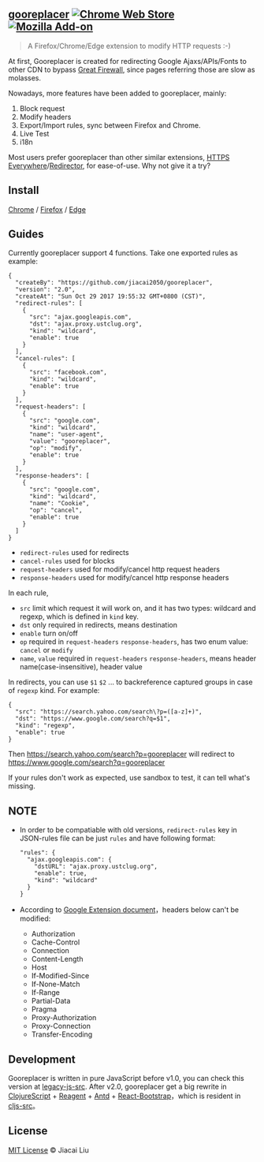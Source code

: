
## [gooreplacer](http://liujiacai.net/gooreplacer)  [![Chrome Web Store](https://img.shields.io/chrome-web-store/v/jnlkjeecojckkigmchmfoigphmgkgbip.svg?style=plastic)](https://chrome.google.com/webstore/detail/gooreplacer/jnlkjeecojckkigmchmfoigphmgkgbip) [![Mozilla Add-on](https://img.shields.io/amo/v/gooreplacer.svg?style=plastic)](https://addons.mozilla.org/firefox/addon/gooreplacer/)

> A Firefox/Chrome/Edge extension to modify HTTP requests :-)

At first, Gooreplacer is created for redirecting Google Ajaxs/APIs/Fonts to other CDN to bypass [Great Firewall](https://en.wikipedia.org/wiki/Great_Firewall), since pages referring those are slow as molasses.

Nowadays, more features have been added to gooreplacer, mainly:

1. Block request
2. Modify headers
3. Export/Import rules, sync between Firefox and Chrome.
4. Live Test
5. i18n

Most users prefer gooreplacer than other similar extensions, [HTTPS Everywhere](https://www.eff.org/https-everywhere)/[Redirector](http://einaregilsson.com/redirector/), for ease-of-use. Why not give it a try?

## Install

[Chrome](https://chrome.google.com/webstore/detail/gooreplacer/jnlkjeecojckkigmchmfoigphmgkgbip) / [Firefox](https://addons.mozilla.org/firefox/addon/gooreplacer/) / [Edge](https://microsoftedge.microsoft.com/addons/detail/gooreplacer/cidbonnpjopamnhfjdgfcmjmlmehjnej)

## Guides

Currently gooreplacer support 4 functions. Take one exported rules as example:

```
{
  "createBy": "https://github.com/jiacai2050/gooreplacer",
  "version": "2.0",
  "createAt": "Sun Oct 29 2017 19:55:32 GMT+0800 (CST)",
  "redirect-rules": [
    {
      "src": "ajax.googleapis.com",
      "dst": "ajax.proxy.ustclug.org",
      "kind": "wildcard",
      "enable": true
    }
  ],
  "cancel-rules": [
    {
      "src": "facebook.com",
      "kind": "wildcard",
      "enable": true
    }
  ],
  "request-headers": [
    {
      "src": "google.com",
      "kind": "wildcard",
      "name": "user-agent",
      "value": "gooreplacer",
      "op": "modify",
      "enable": true
    }
  ],
  "response-headers": [
    {
      "src": "google.com",
      "kind": "wildcard",
      "name": "Cookie",
      "op": "cancel",
      "enable": true
    }
  ]
}
```

- `redirect-rules` used for redirects
- `cancel-rules` used for blocks
- `request-headers` used for modify/cancel http request headers
- `response-headers` used for modify/cancel http response headers

In each rule, 

- `src` limit which request it will work on, and it has two types: wildcard and regexp, which is defined in `kind` key.
- `dst` only required in redirects, means destination
- `enable` turn on/off
- `op` required in `request-headers` `response-headers`, has two enum value: `cancel` or `modify`
- `name`, `value` required in `request-headers` `response-headers`, means header name(case-insensitive), header value

In redirects, you can use `$1` `$2` ... to backreference captured groups in case of `regexp` kind. For example:

```
{
  "src": "https://search.yahoo.com/search\?p=([a-z]+)",
  "dst": "https://www.google.com/search?q=$1",
  "kind": "regexp",
  "enable": true
}
```

Then https://search.yahoo.com/search?p=gooreplacer will redirect to https://www.google.com/search?q=gooreplacer

If your rules don't work as expected, use sandbox to test, it can tell what's missing.

## NOTE

- In order to be compatiable with old versions, `redirect-rules` key in JSON-rules file can be just `rules` and have following format:

  ```
  "rules": {
    "ajax.googleapis.com": {
      "dstURL": "ajax.proxy.ustclug.org",
      "enable": true,
      "kind": "wildcard"
    }
  }
  ```

- According to [Google Extension document](https://developer.chrome.com/extensions/webRequest)，headers below can't be modified:

    - Authorization
    - Cache-Control
    - Connection
    - Content-Length
    - Host
    - If-Modified-Since
    - If-None-Match
    - If-Range
    - Partial-Data
    - Pragma
    - Proxy-Authorization
    - Proxy-Connection
    - Transfer-Encoding


## Development

Gooreplacer is written in pure JavaScript before v1.0, you can check this version at [legacy-js-src](legacy-js-src).
After v2.0, gooreplacer get a big rewrite in [ClojureScript](https://github.com/clojure/clojurescript) + [Reagent](https://github.com/reagent-project/reagent) + [Antd](https://ant.design/) + [React-Bootstrap](https://react-bootstrap.github.io/)，which is resident in [cljs-src](cljs-src)。


## License

[MIT License](http://liujiacai.net/license/MIT.html?year=2015) © Jiacai Liu
